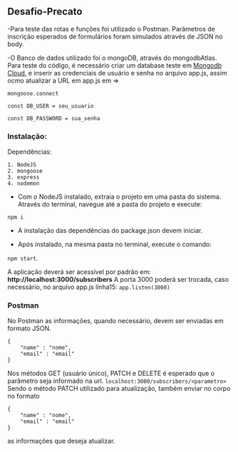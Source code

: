## Desafio-Precato

-Para teste das rotas e funções foi utilizado o Postman. Parâmetros de inscrição esperados de formulários foram simulados através de JSON no body.

-O Banco de dados utilizado foi o mongoDB, através do mongodbAtlas.
        Para teste do código, é necessário criar um database teste em [Mongodb Cloud](cloud.mongodb.com), e inserir as credenciais de usuário e senha no arquivo app.js, assim ocmo atualizar a URL em app.js em =>
        
`mongoose.connect`

`const DB_USER = seu_usuario`

`const DB_PASSWORD = sua_senha`

### Instalação:

Dependências:

    1. NodeJS
    2. mongoose
    3. express
    4. nodemon

- Com o NodeJS instalado, extraia o projeto em uma pasta do sistema. Através do terminal, navegue até a pasta do projeto e execute:

`npm i`

- A instalação das dependências do package.json devem iniciar.

- Após instalado, na mesma pasta no terminal, execute o comando:

`npm start`.

A aplicação deverá ser acessível por padrão em: **http://localhost:3000/subscribers**
A porta 3000 poderá ser trocada, caso necessário, no arquivo app.js linha15: `app.listen(3000)`

### Postman
No Postman as informações, quando necessário, devem ser enviadas em formato JSON.

```
{
    "name" : "nome",
    "email" : "email"
}
```

Nos métodos GET (usuário único), PATCH e DELETE é esperado que o parâmetro seja informado na url.
`localhost:3000/subscribers/<parametro>`
Sendo o método PATCH utilizado para atualização, também enviar no corpo no formato

```
{
    "name" : "nome",
    "email" : "email"
}
```

as informações que deseja atualizar.